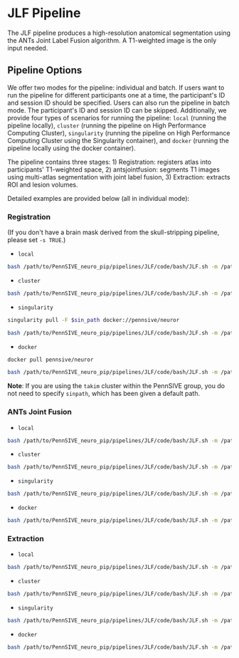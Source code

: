 # JLF Pipeline

The JLF pipeline produces a high-resolution anatomical segmentation using the ANTs Joint Label Fusion algorithm. A T1-weighted image is the only input needed. 

## Pipeline Options
We offer two modes for the pipeline: individual and batch. If users want to run the pipeline for different participants one at a time, the participant's ID and session ID should be specified. Users can also run the pipeline in batch mode. The participant's ID and session ID can be skipped. Additionally, we provide four types of scenarios for running the pipeline: `local` (running the pipeline locally), `cluster` (running the pipeline on High Performance Computing Cluster), `singularity` (running the pipeline on High Performance Computing Cluster using the Singularity container), and `docker` (running the pipeline locally using the docker container). 

The pipeline contains three stages: 1) Registration: registers atlas into participants' T1-weighted space, 2) antsjointfusion: segments T1 images using multi-atlas segmentation with joint label fusion, 3) Extraction: extracts ROI and lesion volumes.

Detailed examples are provided below (all in individual mode):

### Registration

(If you don't have a brain mask derived from the skull-stripping pipeline, please set `-s TRUE`.)

-   `local` 
```bash
bash /path/to/PennSIVE_neuro_pip/pipelines/JLF/code/bash/JLF.sh -m /path/to/project -p sub-001 --ses ses-01 -t1 "*T1w*.nii.gz" --step registration --mode individual -c local --toolpath /path/to/PennSIVE_neuro_pip
```

-   `cluster`
```bash
bash /path/to/PennSIVE_neuro_pip/pipelines/JLF/code/bash/JLF.sh -m /path/to/project -p sub-001 --ses ses-01 -t1 "*T1w*.nii.gz" --step registration --mode individual -c cluster --toolpath /path/to/PennSIVE_neuro_pip
```

-   `singularity` 
```bash
singularity pull -F $sin_path docker://pennsive/neuror
```
```bash
bash /path/to/PennSIVE_neuro_pip/pipelines/JLF/code/bash/JLF.sh -m /path/to/project -p sub-001 --ses ses-01 -t1 "*T1w*.nii.gz" --step registration --mode individual -c singularity --toolpath /path/to/PennSIVE_neuro_pip --sinpath $sin_path
```


-   `docker`

```bash
docker pull pennsive/neuror
```

```bash
bash /path/to/PennSIVE_neuro_pip/pipelines/JLF/code/bash/JLF.sh -m /path/to/project -p sub-001 --ses ses-01 -t1 "*T1w*.nii.gz" --step registration --mode individual -c docker --toolpath /path/to/PennSIVE_neuro_pip 
```

**Note**: If you are using the `takim` cluster within the PennSIVE group, you do not need to specify `sinpath`, which has been given a default path.

### ANTs Joint Fusion

-   `local` 
```bash
bash /path/to/PennSIVE_neuro_pip/pipelines/JLF/code/bash/JLF.sh -m /path/to/project -p sub-001 --ses ses-01 -t1 "*T1w*.nii.gz" --mode individual -c local --toolpath /path/to/PennSIVE_neuro_pip
```

-   `cluster`
```bash
bash /path/to/PennSIVE_neuro_pip/pipelines/JLF/code/bash/JLF.sh -m /path/to/project -p sub-001 --ses ses-01 -t1 "*T1w*.nii.gz" --mode individual -c cluster --toolpath /path/to/PennSIVE_neuro_pip
```

-   `singularity` 
```bash
bash /path/to/PennSIVE_neuro_pip/pipelines/JLF/code/bash/JLF.sh -m /path/to/project -p sub-001 --ses ses-01 -t1 "*T1w*.nii.gz" --mode individual -c singularity --toolpath /path/to/PennSIVE_neuro_pip --sinpath $sin_path
```


-   `docker`
```bash
bash /path/to/PennSIVE_neuro_pip/pipelines/JLF/code/bash/JLF.sh -m /path/to/project -p sub-001 --ses ses-01 -t1 "*T1w*.nii.gz" --mode individual -c docker --toolpath /path/to/PennSIVE_neuro_pip
```

### Extraction

-   `local` 
```bash
bash /path/to/PennSIVE_neuro_pip/pipelines/JLF/code/bash/JLF.sh -m /path/to/project --step extraction -c local --toolpath /path/to/PennSIVE_neuro_pip
```

-   `cluster`
```bash
bash /path/to/PennSIVE_neuro_pip/pipelines/JLF/code/bash/JLF.sh -m /path/to/project --step extraction -c cluster --toolpath /path/to/PennSIVE_neuro_pip
```

-   `singularity` 
```bash
bash /path/to/PennSIVE_neuro_pip/pipelines/JLF/code/bash/JLF.sh -m /path/to/project --step extraction -c singularity --toolpath /path/to/PennSIVE_neuro_pip --sinpath $sin_path
```


-   `docker`
```bash
bash /path/to/PennSIVE_neuro_pip/pipelines/JLF/code/bash/JLF.sh -m /path/to/project --step extraction -c docker --toolpath /path/to/PennSIVE_neuro_pip 
```
